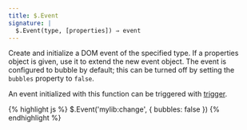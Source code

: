 ```yaml
---
title: $.Event
signature: |
  $.Event(type, [properties]) ⇒ event
---
```


Create and initialize a DOM event of the specified type. If a properties object 
is given, use it to extend the new event object. The event is configured to
bubble by default; this can be turned off by setting the `bubbles` property to `false`.

An event initialized with this function can be triggered with
[trigger](#trigger).

{% highlight js %}
$.Event('mylib:change', { bubbles: false })
{% endhighlight %}

